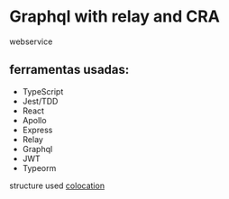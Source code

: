 # Graphql with relay and CRA
webservice

## ferramentas usadas:
- TypeScript
- Jest/TDD
- React
- Apollo
- Express
- Relay
- Graphql
- JWT
- Typeorm

structure used
[colocation](https://pt-br.reactjs.org/docs/faq-structure.html)
